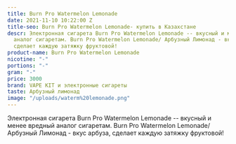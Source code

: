 ```yaml
---
title: Burn Pro Watermelon Lemonade
date: 2021-11-10 10:22:00 Z
title-seo: Burn Pro Watermelon Lemonade- купить в Казахстане
descr: Электронная сигарета Burn Pro Watermelon Lemonade -- вкусный и менее вредный
  аналог сигаретам. Burn Pro Watermelon Lemonade/ Арбузный Лимонад - вкус арбуза,
  сделает каждую затяжку фруктовой!
product-name: Burn Pro Watermelon Lemonade
nicotine: "-"
portions: "-"
gram: "-"
price: 3000
brand: VAPE KIT и электронные сигареты
taste: Арбузный лимонад
image: "/uploads/waterm%20lemonade.png"
---
```


Электронная сигарета Burn Pro Watermelon Lemonade -- вкусный и менее вредный аналог сигаретам. Burn Pro Watermelon Lemonade/ Арбузный Лимонад - вкус арбуза, сделает каждую затяжку фруктовой!